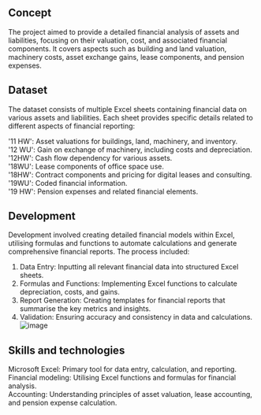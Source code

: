 ## Concept
The project aimed to provide a detailed financial analysis of assets and liabilities, focusing on their valuation, cost, and associated financial components. It covers aspects such as building and land valuation, machinery costs, asset exchange gains, lease components, and pension expenses.

## Dataset
The dataset consists of multiple Excel sheets containing financial data on various assets and liabilities. Each sheet provides specific details related to different aspects of financial reporting:

'11 HW': Asset valuations for buildings, land, machinery, and inventory. <br />
'12 WU': Gain on exchange of machinery, including costs and depreciation. <br />
'12HW': Cash flow dependency for various assets. <br />
'18WU': Lease components of office space use. <br />
'18HW': Contract components and pricing for digital leases and consulting. <br />
'19WU': Coded financial information. <br />
'19 HW': Pension expenses and related financial elements. <br />

## Development
Development involved creating detailed financial models within Excel, utilising formulas and functions to automate calculations and generate comprehensive financial reports. The process included:

1. Data Entry: Inputting all relevant financial data into structured Excel sheets.
2. Formulas and Functions: Implementing Excel functions to calculate depreciation, costs, and gains.
3. Report Generation: Creating templates for financial reports that summarise the key metrics and insights.
4. Validation: Ensuring accuracy and consistency in data and calculations.
![image](https://github.com/user-attachments/assets/d61a1378-c75f-424f-98ac-d462652cf911)


## Skills and technologies
Microsoft Excel: Primary tool for data entry, calculation, and reporting. <br />
Financial modeling: Utilising Excel functions and formulas for financial analysis. <br />
Accounting: Understanding principles of asset valuation, lease accounting, and pension expense calculation. <br />

